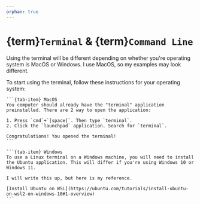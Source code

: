 ```yaml
---
orphan: true
---
```


# {term}`Terminal` & {term}`Command Line`

Using the terminal will be different depending on whether you're operating system is MacOS or Windows. I use MacOS, so my examples may look different.

To start using the terminal, follow these instructions for your operating system:

````{tab-set}
```{tab-item} MacOS
You computer should already have the "terminal" application preinstalled. There are 2 way to open the application:

1. Press `cmd`+`[space]`. Then type `terminal`.
2. Click the `launchpad` application. Search for `terminal`.

Congratulations! You opened the terminal!
```

```{tab-item} Windows
To use a Linux terminal on a Windows machine, you will need to install the Ubuntu application. This will differ if you're using Windows 10 or Windows 11.

I will write this up, but here is my reference.

[Install Ubuntu on WSL](https://ubuntu.com/tutorials/install-ubuntu-on-wsl2-on-windows-10#1-overview)
```
````


